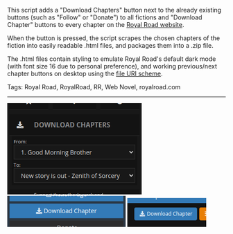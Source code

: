 This script adds a "Download Chapters" button next to the already existing buttons (such as "Follow" or "Donate") to all fictions and "Download Chapter" buttons to every chapter on the [Royal Road website](https://www.royalroad.com).

When the button is pressed, the script scrapes the chosen chapters of the fiction into easily readable .html files, and packages them into a .zip file.

The .html files contain styling to emulate Royal Road's default dark mode (with font size 16 due to personal preference), and working previous/next chapter buttons on desktop using the [file URI scheme](https://en.wikipedia.org/wiki/File_URI_scheme).

Tags: Royal Road, RoyalRoad, RR, Web Novel, royalroad.com

---

![Image of the button on a fiction page](https://github.com/p-laranjinha/userscripts/raw/master/Royal%20Road%20Download%20Button/images/fiction_button.png)
![Image of the button on the top of a chapter page](https://github.com/p-laranjinha/userscripts/raw/master/Royal%20Road%20Download%20Button/images/chapter_top_button.png)
![Image of the button on the bottom of a chapter page](https://github.com/p-laranjinha/userscripts/raw/master/Royal%20Road%20Download%20Button/images/chapter_bottom_button.png)
